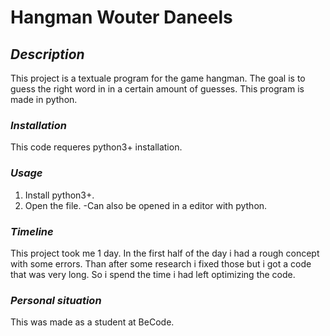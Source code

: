 #   **Hangman Wouter Daneels**
## *Description*
This project is a textuale program for the game hangman. The goal is to guess the right word in 
in a certain amount of guesses. This program is made in python.

### *Installation*
This code requeres python3+ installation. 

### *Usage*
1. Install python3+.
2. Open the file.
   -Can also be opened in a editor with python.

### *Timeline*
This project took me 1 day. In the first half of the day i had a rough concept with some errors. 
Than after some research i fixed those but i got a code that was very long. So i spend the time i had left
optimizing the code.

### *Personal situation*
This was made as a student at BeCode.
